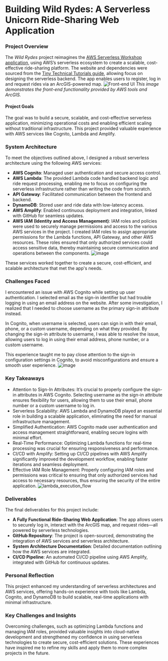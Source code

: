 # Building Wild Rydes: A Serverless Unicorn Ride-Sharing Web Application

### Project Overview
The *Wild Rydes* project reimagines the [AWS Serverless Workshop application](https://aws.amazon.com/serverless-workshops/), using AWS’s serverless ecosystem to create a scalable, cost-effective ride-sharing platform. The website and dependencies were sourced from the [Tiny Technical Tutorials guide](https://github.com/tinytechnicaltutorials/wildrydes-site), allowing focus on designing the serverless backend. The app enables users to register, log in and request rides via an ArcGIS-powered map.
![Front-end UI](https://github.com/user-attachments/assets/9e5782d9-b921-471d-ae7e-b61635932cf8)
*This image demonstrates the front-end functionality provided by AWS tools and ArcGIS.*

#### Project Goals
The goal was to build a secure, scalable, and cost-effective serverless application, minimizing operational costs and enabling efficient scaling without traditional infrastructure.
This project provided valuable experience with AWS services like Cognito, Lambda and Amplify.

### **System Architecture**
To meet the objectives outlined above, I designed a robust serverless architecture using the following AWS services:
- **AWS Cognito**: Managed user authentication and secure access control.
- **AWS Lambda**: The provided Lambda code handled backend logic and ride request processing, enabling me to focus on configuring the serverless infrastructure rather than writing the code from scratch.
- **API Gateway**: Facilitated communication between the frontend and backend.
- **DynamoDB**: Stored user and ride data with low-latency access.
- **AWS Amplify**: Enabled continuous deployment and integration, linked with GitHub for seamless updates.
- **AWS IAM (Identity and Access Management)**: IAM roles and policies were used to securely manage permissions and access to the various AWS services in the project. I created IAM roles to assign appropriate permissions for the Lambda functions, API Gateway, and other AWS resources. These roles ensured that only authorized services could access sensitive data, thereby maintaining secure communication and operations between the components.
  ![image](https://github.com/user-attachments/assets/ecc2bc44-7ad6-481e-922a-ee29d777de5c)

These services worked together to create a secure, cost-efficient, and scalable architecture that met the app's needs.

### **Challenges Faced**
I encountered an issue with AWS Cognito while setting up user authentication. I selected email as the sign-in identifier but had trouble logging in using an email address on the website. After some investigation, I realized that I needed to choose username as the primary sign-in attribute instead.

In Cognito, when username is selected, users can sign in with their email, phone, or a custom username, depending on what they provided. By changing the sign-in attribute to username, I was able to resolve the issue, allowing users to log in using their email address, phone number, or a custom username.

This experience taught me to pay close attention to the sign-in configuration settings in Cognito, to avoid misconfigurations and ensure a smooth user experience.
![image](https://github.com/user-attachments/assets/91cad274-ce7c-4733-88d0-7d2f396785aa)


### **Key Takeaways**
- Attention to Sign-In Attributes: It’s crucial to properly configure the sign-in attributes in AWS Cognito. Selecting username as the sign-in attribute ensures flexibility for users, allowing them to use their email, phone number or a custom username to log in.
- Serverless Scalability: AWS Lambda and DynamoDB played an essential role in building a scalable application, eliminating the need for manual infrastructure management.
- Simplified Authentication: AWS Cognito made user authentication and access management straightforward, enabling secure logins with minimal effort.
- Real-Time Performance: Optimizing Lambda functions for real-time processing was crucial for ensuring responsiveness and performance.
- CI/CD with Amplify: Setting up CI/CD pipelines with AWS Amplify significantly improved the development workflow, enabling faster iterations and seamless deployment.
- Effective IAM Role Management: Properly configuring IAM roles and permissions was critical to ensuring that only authorized services had access to necessary resources, thus ensuring the security of the entire application.
![lambda_execution_flow](https://github.com/user-attachments/assets/286321c5-c2f3-40f4-ae61-e5abab7165a0)

### **Deliverables**
The final deliverables for this project include:
- **A Fully Functional Ride-Sharing Web Application**: The app allows users to securely log in, interact with the ArcGIS map, and request rides—all powered by serverless technologies.
- **GitHub Repository**: The project is open-sourced, demonstrating the integration of AWS services and serverless architecture.
- **System Architecture Documentation**: Detailed documentation outlining how the AWS services are integrated.
- **CI/CD Pipeline**: An automated CI/CD pipeline using AWS Amplify, integrated with GitHub for continuous updates.

### **Personal Reflection** 
This project enhanced my understanding of serverless architectures and AWS services, offering hands-on experience with tools like Lambda, Cognito, and DynamoDB to build scalable, real-time applications with minimal infrastructure.  

### **Key Challenges and Insights**  
Overcoming challenges, such as optimizing Lambda functions and managing IAM roles, provided valuable insights into cloud-native development and strengthened my confidence in using serverless technologies to create secure, cost-efficient solutions. These experiences have inspired me to refine my skills and apply them to more complex projects in the future.




